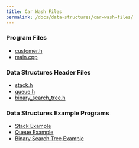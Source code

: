 ```yaml
---
title: Car Wash Files
permalink: /docs/data-structures/car-wash-files/
---
```


### Program Files
- <a href="{{ site.baseurl }}{% link _docs/program-files/customer.md %}" target="_blank">customer.h</a>
- <a href="{{ site.baseurl }}{% link _docs/program-files/main.md %}" target="_blank">main.cpp</a>

### Data Structures Header Files
- <a href="{{ site.baseurl }}{% link _docs/program-files/stack.md %}" target="_blank">stack.h</a>
- <a href="{{ site.baseurl }}{% link _docs/program-files/queue.md %}" target="_blank">queue.h</a>
- <a href="{{ site.baseurl }}{% link _docs/program-files/bst.md %}" target="_blank">binary_search_tree.h</a>

### Data Structures Example Programs
- <a href="{{ site.baseurl }}{% link _docs/program-files/stack-ex.md %}" target="_blank">Stack Example</a>
- <a href="{{ site.baseurl }}{% link _docs/program-files/queue-ex.md %}" target="_blank">Queue Example</a>
- <a href="{{ site.baseurl }}{% link _docs/program-files/bst-ex.md %}" target="_blank">Binary Search Tree Example</a>
